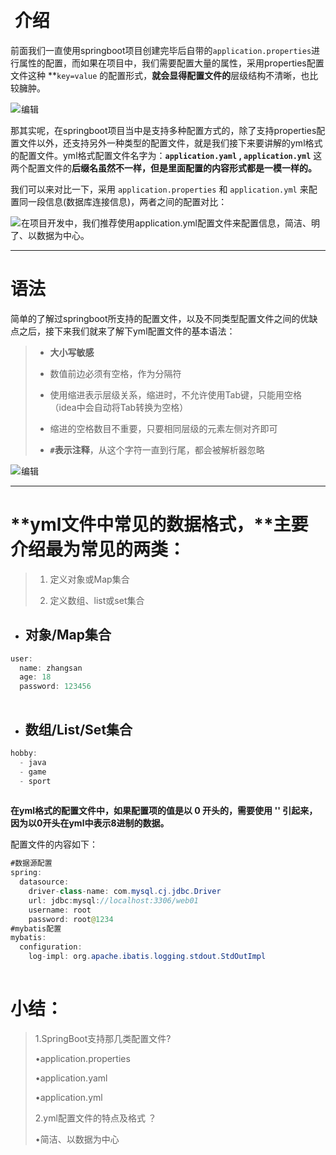 ​
#  介绍

前面我们一直使用springboot项目创建完毕后自带的`application.properties`进行属性的配置，而如果在项目中，我们需要配置大量的属性，采用properties配置文件这种 **`key=value` 的配置形式，**就会显得配置文件的**层级结构不清晰，也比较臃肿。

![](https://i-blog.csdnimg.cn/direct/8ba2006620884be3832b94a47468fec9.png)![](data:image/gif;base64,R0lGODlhAQABAPABAP///wAAACH5BAEKAAAALAAAAAABAAEAAAICRAEAOw== "点击并拖拽以移动")​编辑

那其实呢，在springboot项目当中是支持多种配置方式的，除了支持properties配置文件以外，还支持另外一种类型的配置文件，就是我们接下来要讲解的yml格式的配置文件。yml格式配置文件名字为：**`application.yaml` , `application.yml`** 这两个配置文件的**后缀名虽然不一样，但是里面配置的内容形式都是一模一样的。**

我们可以来对比一下，采用 `application.properties` 和 `application.yml` 来配置同一段信息(数据库连接信息)，两者之间的配置对比：

![](https://i-blog.csdnimg.cn/direct/c181af47dabb4a17b931ac55bfb45e05.png)![](data:image/gif;base64,R0lGODlhAQABAPABAP///wAAACH5BAEKAAAALAAAAAABAAEAAAICRAEAOw== "点击并拖拽以移动")​在项目开发中，我们推荐使用application.yml配置文件来配置信息，简洁、明了、以数据为中心。

---

# 语法

简单的了解过springboot所支持的配置文件，以及不同类型配置文件之间的优缺点之后，接下来我们就来了解下yml配置文件的基本语法：

> - **大小写敏感**
>     
> - 数值前边必须有空格，作为分隔符
>     
> - 使用缩进表示层级关系，缩进时，不允许使用Tab键，只能用空格（idea中会自动将Tab转换为空格）
>     
> - 缩进的空格数目不重要，只要相同层级的元素左侧对齐即可
>     
> - **`#`表示注释**，从这个字符一直到行尾，都会被解析器忽略
>     

![](https://i-blog.csdnimg.cn/direct/ad55c2c2a7f14b209f0f7e642d98627e.png)![](data:image/gif;base64,R0lGODlhAQABAPABAP///wAAACH5BAEKAAAALAAAAAABAAEAAAICRAEAOw== "点击并拖拽以移动")​编辑

---

# **yml文件中常见的数据格式，**主要介绍最为常见的两类：

> 1. 定义对象或Map集合
>     
> 2. 定义数组、list或set集合
>     

- ## 对象/Map集合
    

```java
user:
  name: zhangsan
  age: 18
  password: 123456
```

![](data:image/gif;base64,R0lGODlhAQABAPABAP///wAAACH5BAEKAAAALAAAAAABAAEAAAICRAEAOw== "点击并拖拽以移动")

- ## 数组/List/Set集合
    

```java
hobby: 
  - java
  - game
  - sport
```

![](data:image/gif;base64,R0lGODlhAQABAPABAP///wAAACH5BAEKAAAALAAAAAABAAEAAAICRAEAOw== "点击并拖拽以移动")

**在yml格式的配置文件中，如果配置项的值是以 0 开头的，需要使用 '' 引起来，因为以0开头在yml中表示8进制的数据。** 

配置文件的内容如下：

```java
#数据源配置
spring:
  datasource:
    driver-class-name: com.mysql.cj.jdbc.Driver
    url: jdbc:mysql://localhost:3306/web01
    username: root
    password: root@1234
#mybatis配置
mybatis:
  configuration:
    log-impl: org.apache.ibatis.logging.stdout.StdOutImpl
```

![](data:image/gif;base64,R0lGODlhAQABAPABAP///wAAACH5BAEKAAAALAAAAAABAAEAAAICRAEAOw== "点击并拖拽以移动")

# 小结：

> 1.SpringBoot支持那几类配置文件?
> 
> •application.properties
> 
> •application.yaml
> 
> •application.yml
> 
> 2.yml配置文件的特点及格式 ？
> 
> •简洁、以数据为中心

  

​